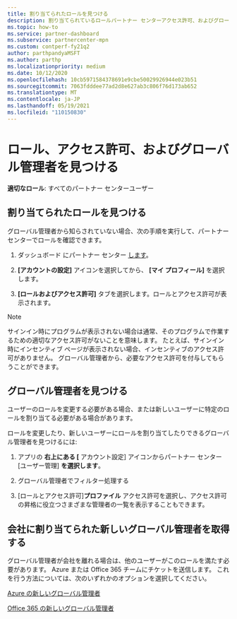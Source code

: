 ```yaml
---
title: 割り当てられたロールを見つける
description: 割り当てられているロールパートナー センターアクセス許可、およびグローバル管理者を検索する場所について学習します。
ms.topic: how-to
ms.service: partner-dashboard
ms.subservice: partnercenter-mpn
ms.custom: contperf-fy21q2
author: parthpandyaMSFT
ms.author: parthp
ms.localizationpriority: medium
ms.date: 10/12/2020
ms.openlocfilehash: 10cb5971584378691e9cbe50029926944e023b51
ms.sourcegitcommit: 7063fdddee77ad2d8e627ab3c806f76d173ab652
ms.translationtype: MT
ms.contentlocale: ja-JP
ms.lasthandoff: 05/19/2021
ms.locfileid: "110150830"
---
```

# <a name="find-your-role-your-permissions-and-your-global-admin"></a>ロール、アクセス許可、およびグローバル管理者を見つける


**適切なロール**: すべてのパートナー センターユーザー

## <a name="find-the-role-youve-been-assigned"></a>割り当てられたロールを見つける

グローバル管理者から知らされていない場合、次の手順を実行して、パートナー センターでロールを確認できます。

1. ダッシュボード にパートナー センター [します](https://partner.microsoft.com/dashboard/home)。

1. **[アカウントの設定]** アイコンを選択してから、 **[マイ プロフィール]** を選択します。
 
1. **[ロールおよびアクセス許可]** タブを選択します。ロールとアクセス許可が表示されます。
 
>[!Note]
>サインイン時にプログラムが表示されない場合は通常、そのプログラムで作業するための適切なアクセス許可がないことを意味します。 たとえば、サインイン時にインセンティブ ページが表示されない場合、インセンティブのアクセス許可がありません。 グローバル管理者から、必要なアクセス許可を付与してもらうことができます。

## <a name="find-your-global-admin"></a>グローバル管理者を見つける

ユーザーのロールを変更する必要がある場合、または新しいユーザーに特定のロールを割り当てる必要がある場合があります。

ロールを変更したり、新しいユーザーにロールを割り当てしたりできるグローバル管理者を見つけるには: 

1. アプリの **右上にある [** アカウント設定] アイコンからパートナー センター[ユーザー管理] **を選択します**。

1. グローバル管理者でフィルター処理する

1. [ロールとアクセス許可]**プロファイル** アクセス許可を選択し、アクセス許可の昇格に役立つさまざまな管理者の一覧を表示することもできます。 


## <a name="get-a-new-global-admin-assigned-to-your-company"></a>会社に割り当てられた新しいグローバル管理者を取得する

グローバル管理者が会社を離れる場合は、他のユーザーがこのロールを満たす必要があります。 Azure または Office 365 チームにチケットを送信します。 これを行う方法については、次のいずれかのオプションを選択してください。

[Azure の新しいグローバル管理者](https://support.microsoft.com/help/4505981/what-to-do-if-the-only-admin-for-your-mpn-program-has-left-the-company)

[Office 365 の新しいグローバル管理者](https://admin.microsoft.com/)

